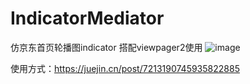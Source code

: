 # IndicatorMediator
仿京东首页轮播图indicator 搭配viewpager2使用
![image](https://github.com/FuHeJian/IndicatorMediator/blob/main/b6338911-a0f7-49c4-8d5f-b368016fb385.gif)

使用方式：https://juejin.cn/post/7213190745935822885
